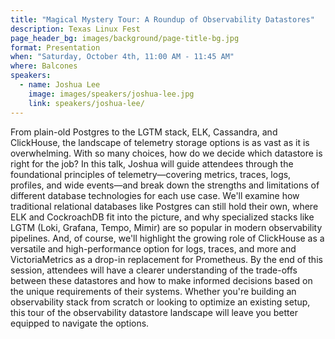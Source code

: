 ```yaml
---
title: "Magical Mystery Tour: A Roundup of Observability Datastores"
description: Texas Linux Fest
page_header_bg: images/background/page-title-bg.jpg
format: Presentation
when: "Saturday, October 4th, 11:00 AM - 11:45 AM"
where: Balcones
speakers:
  - name: Joshua Lee
    image: images/speakers/joshua-lee.jpg
    link: speakers/joshua-lee/
---
```


From plain-old Postgres to the LGTM stack, ELK, Cassandra, and ClickHouse, the
landscape of telemetry storage options is as vast as it is overwhelming.  With
so many choices, how do we decide which datastore is right for the job?  In
this talk, Joshua will guide attendees through the foundational principles of
telemetry—covering metrics, traces, logs, profiles, and wide events—and break
down the strengths and limitations of different database technologies for each
use case.  We'll examine how traditional relational databases like Postgres can
still hold their own, where ELK and CockroachDB fit into the picture, and why
specialized stacks like LGTM (Loki, Grafana, Tempo, Mimir) are so popular in
modern observability pipelines.  And, of course, we'll highlight the growing
role of ClickHouse as a versatile and high-performance option for logs, traces,
and more and VictoriaMetrics as a drop-in replacement for Prometheus.  By the
end of this session, attendees will have a clearer understanding of the
trade-offs between these datastores and how to make informed decisions based on
the unique requirements of their systems.  Whether you're building an
observability stack from scratch or looking to optimize an existing setup, this
tour of the observability datastore landscape will leave you better equipped to
navigate the options.
